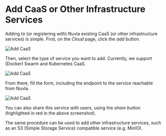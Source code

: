 # Add CaaS or Other Infrastructure Services

[TODO]: check/test

Adding to (or registering with) Nuvla existing CaaS (or other infrastructure services) is simple. First, on the *Cloud* page, click the *add* button.

![Add CaaS](/assets/img/dave-add-caas-1.png)

Then, select the type of service you want to add. Currently, we support (Docker) Swarm and Kubernetes CaaS.

![Add CaaS](/assets/img/dave-add-caas-2.png)

From there, fill the form, including the endpoint to the service reachable from Nuvla.

![Add CaaS](/assets/img/dave-add-caas-3.png)

You can also share this service with users, using the *share button* (highlighted in red in the above screenshot).

The same procedure can be used to add other infrastructure services, such as an S3 (Simple Storage Service) compatible service (e.g. MinIO).
